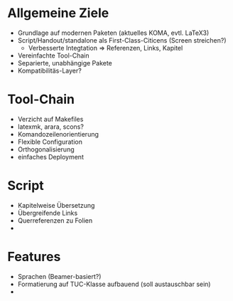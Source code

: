 # Allgemeine Ziele

* Grundlage auf modernen Paketen (aktuelles KOMA, evtl. LaTeX3)
* Script/Handout/standalone als First-Class-Citicens (Screen streichen?)
    * Verbesserte Integtation => Referenzen, Links, Kapitel
* Vereinfachte Tool-Chain
* Separierte, unabhängige Pakete
* Kompatibilitäs-Layer?

# Tool-Chain
* Verzicht auf Makefiles
* latexmk, arara, scons?
* Komandozeilenorientierung
* Flexible Configuration
* Orthogonalisierung
* einfaches Deployment

# Script
* Kapitelweise Übersetzung
* Übergreifende Links
* Querreferenzen zu Folien
* 

# Features
* Sprachen (Beamer-basiert?)
* Formatierung auf TUC-Klasse aufbauend (soll austauschbar sein)
* 

